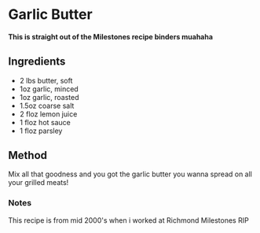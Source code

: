 # Garlic Butter

#### This is straight out of the Milestones recipe binders muahaha

## Ingredients 

* 2 lbs butter, soft
* 1oz garlic, minced
* 1oz garlic, roasted
* 1.5oz coarse salt
* 2 floz lemon juice
* 1 floz hot sauce
* 1 floz parsley

## Method

Mix all that goodness and you got the garlic butter you wanna spread on all your grilled meats!

### Notes

This recipe is from mid 2000's when i worked at Richmond Milestones RIP
